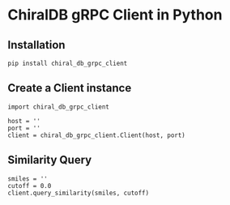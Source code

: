 # ChiralDB gRPC Client in Python

## Installation
```
pip install chiral_db_grpc_client
```

## Create a Client instance
```
import chiral_db_grpc_client

host = ''
port = ''
client = chiral_db_grpc_client.Client(host, port)
```

## Similarity Query
```
smiles = ''
cutoff = 0.0
client.query_similarity(smiles, cutoff)
```